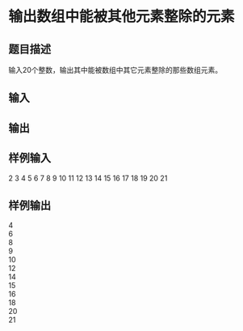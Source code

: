  # 输出数组中能被其他元素整除的元素  
  
 ## 题目描述  
 输入20个整数，输出其中能被数组中其它元素整除的那些数组元素。  
   
 ## 输入  
 ## 输出  
 ## 样例输入  
 2 3 4 5 6 7 8 9 10 11 12 13 14 15 16 17 18 19 20 21  
 ## 样例输出  
 4  
 6  
 8  
 9  
 10  
 12  
 14  
 15  
 16  
 18  
 20  
 21  
   
  
